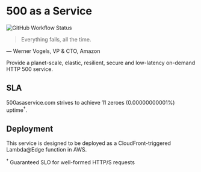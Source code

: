 # 500 as a Service

![GitHub Workflow Status](https://img.shields.io/github/workflow/status/dvejmz/500aas/deploy?color=green&label=failing)

>Everything fails, all the time.

— Werner Vogels, VP & CTO, Amazon

Provide a planet-scale, elastic, resilient, secure and low-latency on-demand HTTP 500 service.

## SLA

500asaservice.com strives to achieve 11 zeroes (0.00000000001%) uptime<sup>†</sup>.

## Deployment

This service is designed to be deployed as a CloudFront-triggered Lambda@Edge function in AWS.

<sup>†</sup> Guaranteed SLO for well-formed HTTP/S requests
